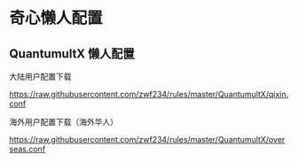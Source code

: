 # 奇心懒人配置
## QuantumultX 懒人配置

大陆用户配置下载


https://raw.githubusercontent.com/zwf234/rules/master/QuantumultX/qixin.conf

海外用户配置下载（海外华人）


https://raw.githubusercontent.com/zwf234/rules/master/QuantumultX/overseas.conf
